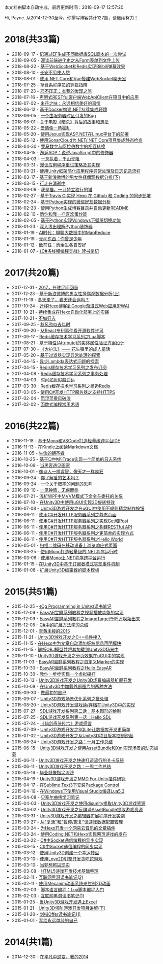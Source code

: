 本文档由脚本自动生成，最后更新时间：2018-09-17 12:57:20

Hi, Payne. 从2014-12-30至今，你撰写博客共计127篇，请继续努力！

# 2018(共33篇)
* 2018-09-17 - [记通过EF生成不同数据库SQL脚本的一次尝试](https://qinyuanpei.github.io/posts/795474045/)
* 2018-09-05 - [漫谈前端进化史之从Form表单到文件上传](https://qinyuanpei.github.io/posts/2463121881/)
* 2018-08-22 - [基于WebSocket和Redis实现Bilibili弹幕效果](https://qinyuanpei.github.io/posts/3269605707/)
* 2018-08-10 - [长安不见使人愁](https://qinyuanpei.github.io/posts/3417652955/)
* 2018-08-01 - [使用.NET Core和Vue搭建WebSocket聊天室](https://qinyuanpei.github.io/posts/1989654282/)
* 2018-07-25 - [草食系程序员的穿搭指南](https://qinyuanpei.github.io/posts/94443781/)
* 2018-07-23 - [邪不压正：本我的发现之旅](https://qinyuanpei.github.io/posts/1099762326/)
* 2018-07-16 - [声明式RESTful客户端WebApiClient在项目中的应用](https://qinyuanpei.github.io/posts/380519286/)
* 2018-07-02 - [米花之味：永远相信美好的事情](https://qinyuanpei.github.io/posts/2941880815/)
* 2018-06-12 - [基于Docker构建.NET持续集成环境](https://qinyuanpei.github.io/posts/3995512051/)
* 2018-06-05 - [一个由服务器时区引发的Bug](https://qinyuanpei.github.io/posts/172426938/)
* 2018-06-01 - [关于电影《暗杀》背后的故事和想法](https://qinyuanpei.github.io/posts/2462008667/)
* 2018-05-22 - [爱情像一场霍乱](https://qinyuanpei.github.io/posts/3782208845/)
* 2018-05-20 - [使用Jexus实现ASP.NET在Linux平台下的部署](https://qinyuanpei.github.io/posts/815861661/)
* 2018-05-12 - [使用SonarCloud为.NET/.NET Core项目集成静态检查](https://qinyuanpei.github.io/posts/4891372/)
* 2018-04-30 - [罗马数字与阿拉伯数字的相互转换](https://qinyuanpei.github.io/posts/4158690468/)
* 2018-04-15 - [邂逅AOP：说说JavaScript中的修饰器](https://qinyuanpei.github.io/posts/3668933172/)
* 2018-04-03 - [一念执着，千山无阻](https://qinyuanpei.github.io/posts/2613006280/)
* 2018-03-31 - [漫谈应用程序重试策略及其实现](https://qinyuanpei.github.io/posts/115524443/)
* 2018-03-21 - [使用Unity框架简化应用程序异常处理及日志记录流程](https://qinyuanpei.github.io/posts/3291578070/)
* 2018-03-17 - [基于新浪微博的男女性择偶观数据分析(下)](https://qinyuanpei.github.io/posts/3083474169/)
* 2018-03-15 - [行走在消逝中](https://qinyuanpei.github.io/posts/2809571715/)
* 2018-03-06 - [我是猫，一只特立独行的猫](https://qinyuanpei.github.io/posts/352037321/)
* 2018-02-27 - [基于Travis CI实现 Hexo 在 Github 和 Coding 的同步部署](https://qinyuanpei.github.io/posts/1113828794/)
* 2018-02-24 - [基于Python实现的微信好友数据分析](https://qinyuanpei.github.io/posts/2805694118/)
* 2018-02-23 - [使用Python生成博客目录并自动更新README](https://qinyuanpei.github.io/posts/1329254441/)
* 2018-02-10 - [愿你和我一样喜欢蛋炒饭](https://qinyuanpei.github.io/posts/1933583281/)
* 2018-02-05 - [基于Python实现Windows下壁纸切换功能](https://qinyuanpei.github.io/posts/2822230423/)
* 2018-01-23 - [深入浅出理解Python装饰器](https://qinyuanpei.github.io/posts/2829333122/)
* 2018-01-19 - [AI时代：聊聊大数据中的MapReduce](https://qinyuanpei.github.io/posts/2911923212/)
* 2018-01-19 - [无问东西：你曾是少年](https://qinyuanpei.github.io/posts/1983298072/)
* 2018-01-12 - [致前任：愿余生各自安好](https://qinyuanpei.github.io/posts/1358971951/)
* 2018-01-07 - [《C#多线程编程实战》读书笔记](https://qinyuanpei.github.io/posts/345410188/)
# 2017(共20篇)
* 2017-12-31 - [2017，在驻足间回首](https://qinyuanpei.github.io/posts/2676125676/)
* 2017-12-23 - [基于新浪微博的男女性择偶观数据分析(上)](https://qinyuanpei.github.io/posts/1386017461/)
* 2017-11-19 - [冬天来了，春天还会远吗？](https://qinyuanpei.github.io/posts/3111375079/)
* 2017-10-24 - [迁移Hexo博客到Google渐进式Web应用(PWA)](https://qinyuanpei.github.io/posts/450254281/)
* 2017-10-21 - [持续集成在Hexo自动化部署上的实践](https://qinyuanpei.github.io/posts/3521618732/)
* 2017-10-21 - [不如归去](https://qinyuanpei.github.io/posts/720539850/)
* 2017-09-25 - [秋风劲似去年时](https://qinyuanpei.github.io/posts/2617501472/)
* 2017-09-20 - [从React专利事件看开源软件许可](https://qinyuanpei.github.io/posts/1166840790/)
* 2017-09-17 - [Redis缓存技术学习系列之Lua脚本](https://qinyuanpei.github.io/posts/4197961431/)
* 2017-08-21 - [基于特性(Attribute)的实体属性验证方案设计](https://qinyuanpei.github.io/posts/3873710624/)
* 2017-07-30 - [《大护法》—— 花生镇里的成人童话](https://qinyuanpei.github.io/posts/1684318907/)
* 2017-05-20 - [基于过滤器实现异常处理的探索](https://qinyuanpei.github.io/posts/570888918/)
* 2017-04-15 - [异步Lambda表达式问题的探索](https://qinyuanpei.github.io/posts/187480982/)
* 2017-04-15 - [Redis缓存技术学习系列之发布订阅](https://qinyuanpei.github.io/posts/1444577573/)
* 2017-04-08 - [Redis缓存技术学习系列之事务处理](https://qinyuanpei.github.io/posts/335366821/)
* 2017-04-03 - [时间如灰烬般遥远](https://qinyuanpei.github.io/posts/1357715684/)
* 2017-03-30 - [Redis缓存技术学习系列之邂逅Redis](https://qinyuanpei.github.io/posts/3032366281/)
* 2017-03-05 - [使用C#开发HTTP服务器之支持HTTPS](https://qinyuanpei.github.io/posts/2734896333/)
* 2017-02-04 - [愿浮萍乘风破浪](https://qinyuanpei.github.io/posts/2314414875/)
* 2017-02-02 - [函数式编程常用术语](https://qinyuanpei.github.io/posts/2171683728/)
# 2016(共22篇)
* 2016-11-18 - [基于Mono和VSCode打造轻量级跨平台IDE](https://qinyuanpei.github.io/posts/3568552646/)
* 2016-11-13 - [在Kindle上阅读Markdown文档](https://qinyuanpei.github.io/posts/1152813120/)
* 2016-11-05 - [生命的朝圣者](https://qinyuanpei.github.io/posts/3657008967/)
* 2016-10-25 - [基于C#中的Trace实现一个简单的日志系统](https://qinyuanpei.github.io/posts/1254783039/)
* 2016-10-09 - [当黑客遇见画家](https://qinyuanpei.github.io/posts/4205536912/)
* 2016-10-01 - [像诗人一样睿智，像天才一样疯狂](https://qinyuanpei.github.io/posts/3653716295/)
* 2016-09-24 - [你了解爱的艺术吗？](https://qinyuanpei.github.io/posts/2275646954/)
* 2016-09-24 - [一个关于概率的问题的思考](https://qinyuanpei.github.io/posts/3247186509/)
* 2016-09-10 - [一见钟情，无疾而终](https://qinyuanpei.github.io/posts/21112647/)
* 2016-07-21 - [浅析WPF中MVVM模式下命令与委托的关系](https://qinyuanpei.github.io/posts/569337285/)
* 2016-07-10 - [在Unity3D中使用uGUI实现3D旋转特效](https://qinyuanpei.github.io/posts/1150143610/)
* 2016-07-08 - [Unity3D游戏开发之在uGUI中使用不规则精灵制作按钮](https://qinyuanpei.github.io/posts/1190622881/)
* 2016-06-11 - [使用C#开发HTTP服务器系列之静态页面](https://qinyuanpei.github.io/posts/3695777215/)
* 2016-06-11 - [使用C#开发HTTP服务器系列之实现Get和Post](https://qinyuanpei.github.io/posts/1700650235/)
* 2016-06-11 - [使用C#开发HTTP服务器系列之构建RESTful API](https://qinyuanpei.github.io/posts/3637847962/)
* 2016-06-11 - [使用C#开发HTTP服务器系列之更简单的实现方式](https://qinyuanpei.github.io/posts/3603924376/)
* 2016-06-11 - [使用C#开发HTTP服务器系列之Hello World](https://qinyuanpei.github.io/posts/3040357134/)
* 2016-05-01 - [扫描二维码在移动设备上浏览响应式页面](https://qinyuanpei.github.io/posts/2158696176/)
* 2016-03-25 - [使用Mono打造轻量级的.NET程序运行时](https://qinyuanpei.github.io/posts/907824546/)
* 2016-03-06 - [使用Mono让.NET程序跨平台运行](https://qinyuanpei.github.io/posts/1836680899/)
* 2016-01-15 - [在Unity3D中基于订阅者模式实现事件机制](https://qinyuanpei.github.io/posts/632291273/)
* 2016-01-08 - [扩展Unity3D编辑器的脚本模板](https://qinyuanpei.github.io/posts/3653662258/)
# 2015(共51篇)
* 2015-12-25 - [《Cg Programming in Unity》读书笔记](https://qinyuanpei.github.io/posts/1670305415/)
* 2015-12-09 - [EasyAR尝鲜系列教程之视频播放功能的实现](https://qinyuanpei.github.io/posts/316230277/)
* 2015-12-09 - [EasyAR尝鲜系列教程之ImageTarget千呼万唤始出来](https://qinyuanpei.github.io/posts/3736599391/)
* 2015-12-05 - [C#中的扩展方法学习总结](https://qinyuanpei.github.io/posts/305484621/)
* 2015-12-01 - [青黄未接的2015](https://qinyuanpei.github.io/posts/1394521917/)
* 2015-11-21 - [Unity3D游戏开发之C++插件接入](https://qinyuanpei.github.io/posts/2527231326/)
* 2015-11-15 - [在Hexo中为文章自动添加版权信息声明模块](https://qinyuanpei.github.io/posts/2950334112/)
* 2015-11-15 - [解析OBJ模型并将其加载到Unity3D场景中](https://qinyuanpei.github.io/posts/1124152964/)
* 2015-11-10 - [Unity3D游戏开发之分页效果在uGUI中的实现](https://qinyuanpei.github.io/posts/166983157/)
* 2015-11-03 - [EasyAR尝鲜系列教程之自定义Marker的实现](https://qinyuanpei.github.io/posts/1156673678/)
* 2015-10-30 - [EasyAR尝鲜系列教程之Hello EasyAR](https://qinyuanpei.github.io/posts/3120185261/)
* 2015-10-30 - [教你一步步实现一个虚拟摇杆](https://qinyuanpei.github.io/posts/331752533/)
* 2015-10-13 - [Unity3D游戏开发之Unity3D场景编辑器扩展开发](https://qinyuanpei.github.io/posts/3019914405/)
* 2015-10-08 - [在Unity3D中加载外部图片的两种方法](https://qinyuanpei.github.io/posts/821259985/)
* 2015-09-30 - [做最初的自己](https://qinyuanpei.github.io/posts/786195243/)
* 2015-09-07 - [Unity3D游戏场景优化系列之批处理](https://qinyuanpei.github.io/posts/927393529/)
* 2015-08-20 - [Unity3D游戏开发游戏读/存档在Unity3D中的实现](https://qinyuanpei.github.io/posts/887585917/)
* 2015-07-27 - [SDL游戏开发系列第二话：基本图形的绘制](https://qinyuanpei.github.io/posts/3789971938/)
* 2015-07-25 - [SDL游戏开发系列第一话：Hello SDL](https://qinyuanpei.github.io/posts/183718218/)
* 2015-07-24 - [《仙剑奇侠传六》游戏感言](https://qinyuanpei.github.io/posts/1118169753/)
* 2015-07-09 - [Unity3D游戏开发之SQLite让数据库开发更简单](https://qinyuanpei.github.io/posts/582264328/)
* 2015-07-02 - [Unity3D游戏开发之从Unity3D项目版本控制说起](https://qinyuanpei.github.io/posts/1320325685/)
* 2015-06-24 - [Unity3D游戏开发之路：一月工作总结](https://qinyuanpei.github.io/posts/1059499448/)
* 2015-06-15 - [Unity3D游戏开发之使用AssetBundle和Xml实现场景的动态加载](https://qinyuanpei.github.io/posts/1467630055/)
* 2015-06-11 - [Unity3D游戏开发之快速打造流行的关卡系统](https://qinyuanpei.github.io/posts/1424645834/)
* 2015-06-11 - [Unity3D游戏开发之路：一周工作总结](https://qinyuanpei.github.io/posts/719322223/)
* 2015-05-16 - [毕业就像指尖流沙](https://qinyuanpei.github.io/posts/3461518355/)
* 2015-04-19 - [Unity3D游戏开发之MMD For Unity插件研究](https://qinyuanpei.github.io/posts/4088452183/)
* 2015-04-17 - [在Sublime Text3下安装Package Control](https://qinyuanpei.github.io/posts/570137885/)
* 2015-04-16 - [在Windows下使用Visual Studio编译Lua5.3](https://qinyuanpei.github.io/posts/3642630198/)
* 2015-04-08 - [贝塞尔曲线学习笔记](https://qinyuanpei.github.io/posts/2186770732/)
* 2015-04-03 - [Unity3D游戏开发之使用disunity提取Unity3D游戏资源](https://qinyuanpei.github.io/posts/1082185388/)
* 2015-04-02 - [Unity3D游戏开发之反编译AssetBundle提取游戏资源](https://qinyuanpei.github.io/posts/2799263488/)
* 2015-03-31 - [Unity3D游戏开发之编辑器扩展程序开发实例](https://qinyuanpei.github.io/posts/70687890/)
* 2015-03-27 - [从"复活"和"暂停/恢复"谈游戏数据配置管理](https://qinyuanpei.github.io/posts/3356910090/)
* 2015-03-24 - [为Hexo开发一个网易云音乐的文章插件](https://qinyuanpei.github.io/posts/828223375/)
* 2015-03-24 - [使用Coding.NET和Hexo实现网页游戏的发布](https://qinyuanpei.github.io/posts/1150071886/)
* 2015-03-22 - [C#中Socket通信编程的异步实现](https://qinyuanpei.github.io/posts/2041685704/)
* 2015-03-15 - [C#中Socket通信编程的同步实现](https://qinyuanpei.github.io/posts/3959327595/)
* 2015-03-12 - [使用Unity3D创建一个幸运转盘](https://qinyuanpei.github.io/posts/3449402269/)
* 2015-03-10 - [使用Love2D引擎开发贪吃蛇游戏](https://qinyuanpei.github.io/posts/426338252/)
* 2015-03-10 - [当梦想照进现实](https://qinyuanpei.github.io/posts/3321992673/)
* 2015-03-08 - [HTML5游戏开发技术基础整理](https://qinyuanpei.github.io/posts/2038378679/)
* 2015-02-11 - [互联网黑洞读书笔记(2)](https://qinyuanpei.github.io/posts/1930050594/)
* 2015-02-11 - [使用Mecanim动画系统来控制2D动画](https://qinyuanpei.github.io/posts/2583252123/)
* 2015-02-03 - [脚本语言编程：Lua脚本编程入门](https://qinyuanpei.github.io/posts/1940333895/)
* 2015-02-03 - [互联网黑洞读书笔记(1)](https://qinyuanpei.github.io/posts/1478979553/)
* 2015-01-25 - [当Unity3D游戏开发遇上Excel](https://qinyuanpei.github.io/posts/906436376/)
* 2015-01-21 - [Unity3D塔防游戏开发项目讲解(下)](https://qinyuanpei.github.io/posts/1176959868/)
* 2015-01-20 - [剑指Offer读书笔记(1)](https://qinyuanpei.github.io/posts/123663202/)
* 2015-01-01 - [写给永远单纯的自己](https://qinyuanpei.github.io/posts/2752169106/)
# 2014(共1篇)
* 2014-12-30 - [在平凡中蜕变，我的2014](https://qinyuanpei.github.io/posts/124807650/)
